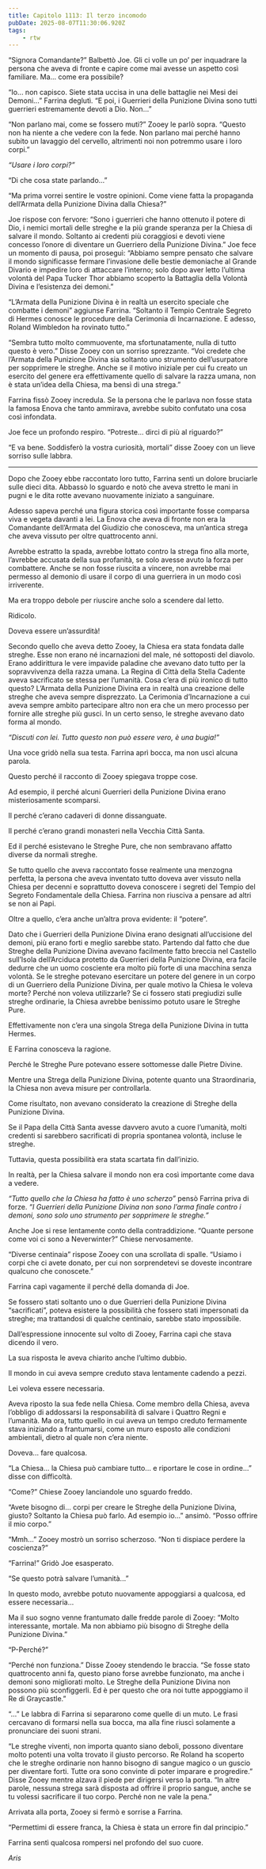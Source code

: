 ```yaml
---
title: Capitolo 1113: Il terzo incomodo
pubDate: 2025-08-07T11:30:06.920Z
tags:
    - rtw
---
```





















“Signora Comandante?” Balbettò Joe. Gli ci volle un po’ per inquadrare la persona che aveva di fronte e capire come mai avesse un aspetto così familiare. Ma... come era possibile?






“Io... non capisco. Siete stata uccisa in una delle battaglie nei Mesi dei Demoni...” Farrina deglutì. “E poi, i Guerrieri della Punizione Divina sono tutti guerrieri estremamente devoti a Dio. Non...”






“Non parlano mai, come se fossero muti?” Zooey le parlò sopra. “Questo non ha niente a che vedere con la fede. Non parlano mai perché hanno subito un lavaggio del cervello, altrimenti noi non potremmo usare i loro corpi.”






<em>“Usare i loro corpi?”</em>






“Di che cosa state parlando...”






“Ma prima vorrei sentire le vostre opinioni. Come viene fatta la propaganda dell’Armata della Punizione Divina dalla Chiesa?”






Joe rispose con fervore: “Sono i guerrieri che hanno ottenuto il potere di Dio, i nemici mortali delle streghe e la più grande speranza per la Chiesa di salvare il mondo. Soltanto ai credenti più coraggiosi e devoti viene concesso l’onore di diventare un Guerriero della Punizione Divina.” Joe fece un momento di pausa, poi proseguì: “Abbiamo sempre pensato che salvare il mondo significasse fermare l’invasione delle bestie demoniache al Grande Divario e impedire loro di attaccare l’interno; solo dopo aver letto l’ultima volontà del Papa Tucker Thor abbiamo scoperto la Battaglia della Volontà Divina e l’esistenza dei demoni.”






“L’Armata della Punizione Divina è in realtà un esercito speciale che combatte i demoni” aggiunse Farrina. “Soltanto il Tempio Centrale Segreto di Hermes conosce le procedure della Cerimonia di Incarnazione. E adesso, Roland Wimbledon ha rovinato tutto.”






“Sembra tutto molto commuovente, ma sfortunatamente, nulla di tutto questo è vero.” Disse Zooey con un sorriso sprezzante. “Voi credete che l’Armata della Punizione Divina sia soltanto uno strumento dell’usurpatore per sopprimere le streghe. Anche se il motivo iniziale per cui fu creato un esercito del genere era effettivamente quello di salvare la razza umana, non è stata un’idea della Chiesa, ma bensì di una strega.”






Farrina fissò Zooey incredula. Se la persona che le parlava non fosse stata la famosa Enova che tanto ammirava, avrebbe subito confutato una cosa così infondata.






Joe fece un profondo respiro. “Potreste... dirci di più al riguardo?”






“E va bene. Soddisferò la vostra curiosità, mortali” disse Zooey con un lieve sorriso sulle labbra.






***






Dopo che Zooey ebbe raccontato loro tutto, Farrina sentì un dolore bruciarle sulle dieci dita. Abbassò lo sguardo e notò che aveva stretto le mani in pugni e le dita rotte avevano nuovamente iniziato a sanguinare.






Adesso sapeva perché una figura storica così importante fosse comparsa viva e vegeta davanti a lei. La Enova che aveva di fronte non era la Comandante dell’Armata del Giudizio che conosceva, ma un’antica strega che aveva vissuto per oltre quattrocento anni.






Avrebbe estratto la spada, avrebbe lottato contro la strega fino alla morte, l’avrebbe accusata della sua profanità, se solo avesse avuto la forza per combattere. Anche se non fosse riuscita a vincere, non avrebbe mai permesso al demonio di usare il corpo di una guerriera in un modo così irriverente.






Ma era troppo debole per riuscire anche solo a scendere dal letto.






Ridicolo.






Doveva essere un’assurdità!






Secondo quello che aveva detto Zooey, la Chiesa era stata fondata dalle streghe. Esse non erano né incarnazioni del male, né sottoposti del diavolo. Erano addirittura le vere impavide paladine che avevano dato tutto per la sopravvivenza della razza umana. La Regina di Città della Stella Cadente aveva sacrificato se stessa per l’umanità. Cosa c’era di più ironico di tutto questo? L’Armata della Punizione Divina era in realtà una creazione delle streghe che aveva sempre disprezzato. La Cerimonia d’Incarnazione a cui aveva sempre ambito partecipare altro non era che un mero processo per fornire alle streghe più gusci. In un certo senso, le streghe avevano dato forma al mondo.






<em>“Discuti con lei. Tutto questo non può essere vero, è una bugia!”</em>






Una voce gridò nella sua testa. Farrina aprì bocca, ma non uscì alcuna parola.






Questo perché il racconto di Zooey spiegava troppe cose.






Ad esempio, il perché alcuni Guerrieri della Punizione Divina erano misteriosamente scomparsi.






Il perché c’erano cadaveri di donne dissanguate.






Il perché c’erano grandi monasteri nella Vecchia Città Santa.






Ed il perché esistevano le Streghe Pure, che non sembravano affatto diverse da normali streghe.






Se tutto quello che aveva raccontato fosse realmente una menzogna perfetta, la persona che aveva inventato tutto doveva aver vissuto nella Chiesa per decenni e soprattutto doveva conoscere i segreti del Tempio del Segreto Fondamentale della Chiesa. Farrina non riusciva a pensare ad altri se non ai Papi.






Oltre a quello, c’era anche un’altra prova evidente: il “potere”.






Dato che i Guerrieri della Punizione Divina erano designati all’uccisione del demoni, più erano forti e meglio sarebbe stato. Partendo dal fatto che due Streghe della Punizione Divina avevano facilmente fatto breccia nel Castello sull’Isola dell’Arciduca protetto da Guerrieri della Punizione Divina, era facile dedurre che un uomo cosciente era molto più forte di una macchina senza volontà. Se le streghe potevano esercitare un potere del genere in un corpo di un Guerriero della Punizione Divina, per quale motivo la Chiesa le voleva morte? Perché non voleva utilizzarle? Se ci fossero stati pregiudizi sulle streghe ordinarie, la Chiesa avrebbe benissimo potuto usare le Streghe Pure.






Effettivamente non c’era una singola Strega della Punizione Divina in tutta Hermes.






E Farrina conosceva la ragione.






Perché le Streghe Pure potevano essere sottomesse dalle Pietre Divine.






Mentre una Strega della Punizione Divina, potente quanto una Straordinaria, la Chiesa non aveva misure per controllarla.






Come risultato, non avevano considerato la creazione di Streghe della Punizione Divina.






Se il Papa della Città Santa avesse davvero avuto a cuore l’umanità, molti credenti si sarebbero sacrificati di propria spontanea volontà, incluse le streghe.






Tuttavia, questa possibilità era stata scartata fin dall’inizio.






In realtà, per la Chiesa salvare il mondo non era così importante come dava a vedere.






<em>“Tutto quello che la Chiesa ha fatto è uno scherzo” </em>pensò Farrina priva di forze. <em>“I Guerrieri della Punizione Divina non sono l’arma finale contro i demoni, sono solo uno strumento per sopprimere le streghe.”</em>






Anche Joe si rese lentamente conto della contraddizione. “Quante persone come voi ci sono a Neverwinter?” Chiese nervosamente.






“Diverse centinaia” rispose Zooey con una scrollata di spalle. “Usiamo i corpi che ci avete donato, per cui non sorprendetevi se doveste incontrare qualcuno che conoscete.”






Farrina capì vagamente il perché della domanda di Joe.






Se fossero stati soltanto uno o due Guerrieri della Punizione Divina “sacrificati”, poteva esistere la possibilità che fossero stati impersonati da streghe; ma trattandosi di qualche centinaio, sarebbe stato impossibile.






Dall’espressione innocente sul volto di Zooey, Farrina capì che stava dicendo il vero.






La sua risposta le aveva chiarito anche l’ultimo dubbio.






Il mondo in cui aveva sempre creduto stava lentamente cadendo a pezzi.






Lei voleva essere necessaria.






Aveva riposto la sua fede nella Chiesa. Come membro della Chiesa, aveva l’obbligo di addossarsi la responsabilità di salvare i Quattro Regni e l’umanità. Ma ora, tutto quello in cui aveva un tempo creduto fermamente stava iniziando a frantumarsi, come un muro esposto alle condizioni ambientali, dietro al quale non c’era niente.






Doveva... fare qualcosa.






“La Chiesa... la Chiesa può cambiare tutto... e riportare le cose in ordine...” disse con difficoltà.






“Come?” Chiese Zooey lanciandole uno sguardo freddo.






“Avete bisogno di... corpi per creare le Streghe della Punizione Divina, giusto? Soltanto la Chiesa può farlo. Ad esempio io...” ansimò. “Posso offrire il mio corpo.”






“Mmh...” Zooey mostrò un sorriso scherzoso. “Non ti dispiace perdere la coscienza?”






“Farrina!” Gridò Joe esasperato.






“Se questo potrà salvare l’umanità...”






In questo modo, avrebbe potuto nuovamente appoggiarsi a qualcosa, ed essere necessaria...






Ma il suo sogno venne frantumato dalle fredde parole di Zooey: “Molto interessante, mortale. Ma non abbiamo più bisogno di Streghe della Punizione Divina.”






“P-Perché?”






“Perché non funziona.” Disse Zooey stendendo le braccia. “Se fosse stato quattrocento anni fa, questo piano forse avrebbe funzionato, ma anche i demoni sono migliorati molto. Le Streghe della Punizione Divina non possono più sconfiggerli. Ed è per questo che ora noi tutte appoggiamo il Re di Graycastle.”






“...” Le labbra di Farrina si separarono come quelle di un muto. Le frasi cercavano di formarsi nella sua bocca, ma alla fine riuscì solamente a pronunciare dei suoni strani.






“Le streghe viventi, non importa quanto siano deboli, possono diventare molto potenti una volta trovato il giusto percorso. Re Roland ha scoperto che le streghe ordinarie non hanno bisogno di sangue magico o un guscio per diventare forti. Tutte ora sono convinte di poter imparare e progredire.” Disse Zooey mentre alzava il piede per dirigersi verso la porta. “In altre parole, nessuna strega sarà disposta ad offrire il proprio sangue, anche se tu volessi sacrificare il tuo corpo. Perché non ne vale la pena.”






Arrivata alla porta, Zooey si fermò e sorrise a Farrina.






“Permettimi di essere franca, la Chiesa è stata un errore fin dal principio.”






Farrina sentì qualcosa rompersi nel profondo del suo cuore.






<em>Aris</em>


                                


                                



